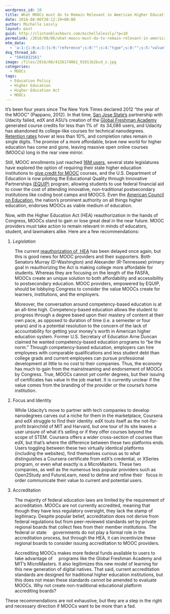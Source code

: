 ```yaml
---
wordpress_id: 10
title: What MOOCs must do to Remain Relevant in American Higher Education
date: 2016-08-06T20:12:29+00:00
author: Michelle Lessly
layout: post
guid: http://clintonblackburn.com/michellelessly/?p=10
permalink: /2016/08/06/what-moocs-must-do-to-remain-relevant-in-american-higher-education/
mtm_data:
  - 'a:1:{i:0;a:3:{s:9:"reference";s:0:"";s:4:"type";s:0:"";s:5:"value";s:0:"";}}'
dsq_thread_id:
  - "5045832561"
image: /files/2016/08/4126174862_91911b2bcd_z.jpg
categories:
  - MOOCs
tags:
  - Education Policy
  - Higher Education
  - Higher Education Act
  - MOOCs
---
```

It’s been four years since The New York Times declared 2012 “the year of the MOOC” (Pappano, 2012). In that time, [San Jose State’s](https://www.insidehighered.com/news/2013/07/18/citing-disappointing-student-outcomes-san-jose-state-pauses-work-udacity) partnership with Udacity failed, edX and ASU’s creation of the [Global Freshman Academy](https://www.insidehighered.com/news/2015/12/21/323-learners-eligible-credit-moocs-arizona-state-u) generated course credits for less than 1% of  its 34,086 users, and Udacity has abandoned its college-like courses for technical nanodegrees. [Retention rates](http://www.technologyreview.com/review/533406/what-are-moocs-good-for/) hover at less than 10%, and completion rates remain in single digits. The promise of a more affordable, brave new world for higher education has come and gone, leaving massive open online courses (MOOCs) long in the rear view mirror.

Still, MOOC enrollments just reached [16M users](https://www.edsurge.com/news/2014-12-26-moocs-in-2014-breaking-down-the-numbers), several state legislatures have explored the option of requiring their state higher education institutions to [give credit for MOOC](https://www.insidehighered.com/quicktakes/2013/07/01/watered-down-mooc-bill-becomes-law-florida) courses, and the U.S. Department of Education is now piloting the Educational Quality through Innovative Partnerships [(EQUIP)](http://www.ed.gov/news/press-releases/fact-sheet-department-education-launches-educational-quality-through-innovative-partnerships-equip-experiment-provide-low-income-students-access-new-models-education-and-training) program, allowing students to use federal financial aid to cover the cost of attending innovative, non-traditional postsecondary institutions like coding boot camps and MOOCS. Even the [American Council on Education](http://www.acenet.edu/news-room/Pages/ACE-to-Assess-Potential-of-MOOCs-Evaluate-Courses-for-Credit-Worthiness.aspx), the nation’s prominent authority on all things higher education, endorses MOOCs as viable medium of education.

Now, with the Higher Education Act (HEA) reauthorization in the hands of Congress, MOOCs stand to gain or lose great deal in the near future. MOOC providers must take action to remain relevant in minds of educators, student, and lawmakers alike. Here are a few recommendations:

  1. _Legislation_

<p style="padding-left: 30px">
  The current <a href="https://www.washingtonpost.com/news/grade-point/wp/2016/02/09/can-alexander-and-murray-recapture-bipartisan-magic-to-pass-higher-education-legislation/">reauthorization of  HEA</a> has been delayed once again, but this is good news for MOOC providers and their supporters. Both Senators Murray (D-Washington) and Alexander (R-Tennessee) primary goal in reauthorizing the Act is making college more affordable for students. Whereas they are focusing on the length of the FASFA, MOOCs create an unique solution to both affordability and accessibility to postsecondary education. MOOC providers, empowered by EQUIP, should be lobbying Congress to consider the value MOOCs create for learners, institutions, and the employers.
</p>

<p style="padding-left: 30px">
  Moreover, the conversation around competency-based education is at an all-time high. Competency-based education allows the student to progress through a degree based upon their mastery of content at their own pace, as opposed to duration of time (i.e. a semester or four years) and is a potential resolution to the concern of the lack of accountability for getting your money's worth in American higher education system. Former U.S. Secretary of Education Arne Duncan claimed he wanted competency-based education programs to “be the norm.” Through competency-based education, employers can hire employees with comparable qualifications and less student debt than college grads and current employees can pursue professional development at little to no cost to their companies. Thus, the economy has much to gain from the mainstreaming and endorsement of MOOCs by Congress. True, MOOCs cannot <em>yet </em>confer degrees, but their issuing of certificates has value in the job market. It is currently unclear if the value comes from the branding of the provider or the course’s home institution.
</p>

<ol start="2">
  <li>
    Focus and Identity
  </li>
</ol>

<p style="padding-left: 30px">
  While Udacity’s move to partner with tech companies to develop nanodegrees carves out a niche for them in the marketplace, Coursera and edX struggle to find their identity. edX touts itself as the not-for-profit brainchild of MIT and Harvard, but one tour of its site leaves a user unsure of what it’s selling or if they offer courses beyond the scope of STEM. Coursera offers a wider cross-section of courses than edX, but that’s where the difference between these two platforms ends. Users toggling between these two virtually identical platforms (including the websites), find themselves curious as to what distinguishes a Coursera certificate from edX’s credential, or XSeries program, or even what exactly is a MicroMasters. These two companies, as well as the numerous less popular providers such as Open2Study and FutureLearn, need to define and refine their   focus in order communicate their value to current and potential users.
</p>

<ol start="3">
  <li>
    Accreditation
  </li>
</ol>

<p style="padding-left: 30px">
  The majority of federal education laws are limited by the requirement of accreditation. MOOCs are not currently accredited, meaning that though they have less regulatory oversight, they lack the stamp of legitimacy. Despite popular belief, accreditation does not derive from federal regulations but from peer-reviewed standards set by private   regional boards that collect fees from their member institutions. The federal or state     governments do not play a formal role in the accreditation process, but through the HEA, it can incentivize these regional boards to consider issuing accreditation to MOOC providers.
</p>

<p style="padding-left: 30px">
  Accrediting MOOCs makes more federal funds available to users to take advantage of     programs like the Global Freshman Academy and MIT’s MicroMasters. It also legitimizes this new model of learning for this new generation of digital natives. That said, current accreditation standards are designed for traditional higher education institutions, but this does not mean these standards cannot be amended to evaluate MOOCs. Why not create non-traditional educational platform accrediting boards?
</p>

These recommendations are not exhaustive, but they are a step in the right and necessary direction if MOOCs want to be more than a fad.
